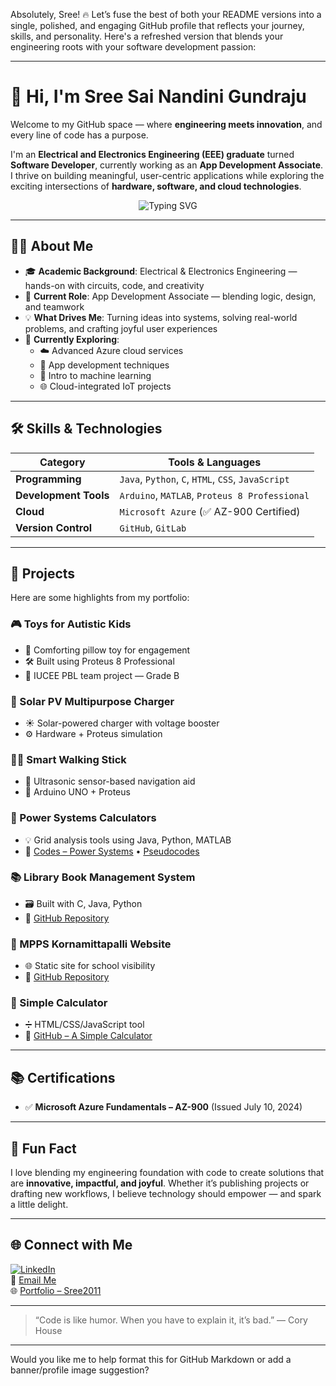 Absolutely, Sree! 🔥 Let’s fuse the best of both your README versions into a single, polished, and engaging GitHub profile that reflects your journey, skills, and personality. Here's a refreshed version that blends your engineering roots with your software development passion:

---

# 👋 Hi, I'm Sree Sai Nandini Gundraju

Welcome to my GitHub space — where **engineering meets innovation**, and every line of code has a purpose.

I'm an **Electrical and Electronics Engineering (EEE) graduate** turned **Software Developer**, currently working as an **App Development Associate**. I thrive on building meaningful, user-centric applications while exploring the exciting intersections of **hardware, software, and cloud technologies**.

<p align="center">
  <img src="https://readme-typing-svg.demolab.com?font=Fira+Code&weight=700&size=28&pause=1000&color=0366D6&center=true&vCenter=true&width=700&lines=Hi+I'm+Sree+Sai+Nandini!;EEE+Graduate+%7C+Software+Developer;Fusing+hardware+and+software+worlds" alt="Typing SVG">
</p>

---

## 👩‍💻 About Me

- 🎓 **Academic Background**: Electrical & Electronics Engineering — hands-on with circuits, code, and creativity  
- 💼 **Current Role**: App Development Associate — blending logic, design, and teamwork  
- 💡 **What Drives Me**: Turning ideas into systems, solving real-world problems, and crafting joyful user experiences  
- 🌱 **Currently Exploring**:  
  - ☁️ Advanced Azure cloud services  
  - 📲 App development techniques  
  - 🤖 Intro to machine learning  
  - 🌐 Cloud-integrated IoT projects  

---

## 🛠️ Skills & Technologies

| Category            | Tools & Languages                                 |
|---------------------|---------------------------------------------------|
| **Programming**     | `Java`, `Python`, `C`, `HTML`, `CSS`, `JavaScript` |
| **Development Tools** | `Arduino`, `MATLAB`, `Proteus 8 Professional`     |
| **Cloud**           | `Microsoft Azure` (✅ AZ-900 Certified)            |
| **Version Control** | `GitHub`, `GitLab`                                 |

---

## 🚀 Projects

Here are some highlights from my portfolio:

### 🎮 Toys for Autistic Kids  
- 🧸 Comforting pillow toy for engagement  
- 🛠️ Built using Proteus 8 Professional  
- 👥 IUCEE PBL team project — Grade B  

### 🔋 Solar PV Multipurpose Charger  
- ☀️ Solar-powered charger with voltage booster  
- ⚙️ Hardware + Proteus simulation  

### 🚶‍♂️ Smart Walking Stick  
- 🦯 Ultrasonic sensor-based navigation aid  
- 🔧 Arduino UNO + Proteus  

### 📐 Power Systems Calculators  
- 💡 Grid analysis tools using Java, Python, MATLAB  
- 🔗 [Codes – Power Systems](https://sree2011.github.io/codes-power-systems/) • [Pseudocodes](https://sree2011.github.io/pseudocodes-power-systems/)

### 📚 Library Book Management System  
- 🗃️ Built with C, Java, Python  
- 🔗 [GitHub Repository](https://sree2011.github.io/library-management-system-main-doc)

### 🏫 MPPS Kornamittapalli Website  
- 🌐 Static site for school visibility  
- 🔗 [GitHub Repository](https://sree2011.github.io/mpps-kornamittapalli/)

### 🧮 Simple Calculator  
- ➗ HTML/CSS/JavaScript tool  
- 🔗 [GitHub – A Simple Calculator](https://sree2011.github.io/a-simple-calculator/)

---

## 📚 Certifications

- ✅ **Microsoft Azure Fundamentals – AZ-900** (Issued July 10, 2024)

---

## 🎯 Fun Fact

I love blending my engineering foundation with code to create solutions that are **innovative, impactful, and joyful**. Whether it’s publishing projects or drafting new workflows, I believe technology should empower — and spark a little delight.

---

## 🌐 Connect with Me

[![LinkedIn](https://img.shields.io/badge/LinkedIn-blue?logo=linkedin&logoColor=white)](https://www.linkedin.com/in/g-sree-sai-nandini/)  
📧 [Email Me](mailto:nandinigundraju639@outlook.com)  
🌐 [Portfolio – Sree2011](https://sree2011.github.io/portfolio-Sree2011/)

---

> “Code is like humor. When you have to explain it, it’s bad.” — Cory House

---

Would you like me to help format this for GitHub Markdown or add a banner/profile image suggestion?
